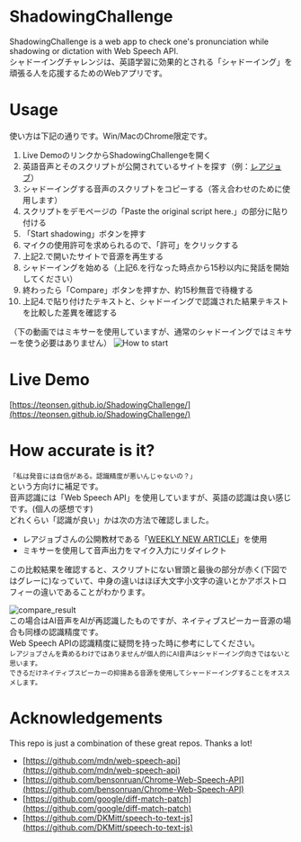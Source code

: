 # ShadowingChallenge
ShadowingChallenge is a web app to check one's pronunciation while shadowing or dictation with Web Speech API.  
シャドーイングチャレンジは、英語学習に効果的とされる「シャドーイング」を頑張る人を応援するためのWebアプリです。

# Usage
使い方は下記の通りです。Win/MacのChrome限定です。
1. Live DemoのリンクからShadowingChallengeを開く
2. 英語音声とそのスクリプトが公開されているサイトを探す（例：[レアジョブ](https://www.rarejob.com/)）
3. シャドーイングする音声のスクリプトをコピーする（答え合わせのために使用します）
4. スクリプトをデモページの「Paste the original script here.」の部分に貼り付ける
5. 「Start shadowing」ボタンを押す
6. マイクの使用許可を求められるので、「許可」をクリックする
7. 上記2.で開いたサイトで音源を再生する
8. シャドーイングを始める（上記6.を行なった時点から15秒以内に発話を開始してください）
9. 終わったら「Compare」ボタンを押すか、約15秒無音で待機する
10. 上記4.で貼り付けたテキストと、シャドーイングで認識された結果テキストを比較した差異を確認する

（下の動画ではミキサーを使用していますが、通常のシャドーイングではミキサーを使う必要はありません）
![How to start](https://user-images.githubusercontent.com/48349549/172044263-e7b38b07-335c-486f-8413-74400eb109fa.gif)

# Live Demo
[https://teonsen.github.io/ShadowingChallenge/](https://teonsen.github.io/ShadowingChallenge/)

# How accurate is it?
`「私は発音には自信がある。認識精度が悪いんじゃないの？」`  
という方向けに補足です。  
音声認識には「Web Speech API」を使用していますが、英語の認識は良い感じです。(個人の感想です)  
どれくらい「認識が良い」かは次の方法で確認しました。  
- レアジョブさんの公開教材である「[WEEKLY NEW ARTICLE](https://www.rarejob.com/lesson/material/wna/)」を使用  
- ミキサーを使用して音声出力をマイク入力にリダイレクト  

この比較結果を確認すると、スクリプトにない冒頭と最後の部分が赤く(下図ではグレーに)なっていて、中身の違いはほぼ大文字小文字の違いとかアポストロフィーの違いであることがわかります。

![compare_result](https://user-images.githubusercontent.com/48349549/172044520-ebafb775-c02b-4a5c-9250-634e498a5e10.png)  
この場合はAI音声をAIが再認識したものですが、ネイティブスピーカー音源の場合も同様の認識精度です。  
Web Speech APIの認識精度に疑問を持った時に参考にしてください。  
<sub>
レアジョブさんを責めるわけではありませんが個人的にAI音声はシャドーイング向きではないと思います。  
できるだけネイティブスピーカーの抑揚ある音源を使用してシャードーイングすることをオススメします。  
</sub>

# Acknowledgements
This repo is just a combination of these great repos. Thanks a lot!
- [https://github.com/mdn/web-speech-api](https://github.com/mdn/web-speech-api)
- [https://github.com/bensonruan/Chrome-Web-Speech-API](https://github.com/bensonruan/Chrome-Web-Speech-API)
- [https://github.com/google/diff-match-patch](https://github.com/google/diff-match-patch)
- [https://github.com/DKMitt/speech-to-text-js](https://github.com/DKMitt/speech-to-text-js)
